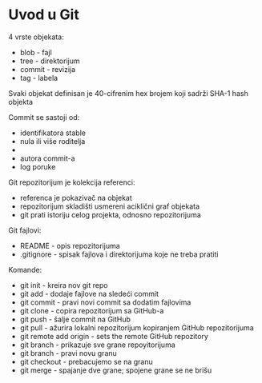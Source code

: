 #   Uvod u Git

4 vrste objekata:
-   blob -      fajl
-   tree -      direktorijum
-   commit -    revizija
-   tag -       labela 

Svaki objekat definisan je 40-cifrenim hex brojem koji sadrži 
SHA-1 hash objekta

Commit se sastoji od:
-   identifikatora stable
-   nula ili više roditelja
-   
-   autora commit-a
-   log poruke

Git repozitorijum je kolekcija referenci:
-   referenca je pokazivač na objekat
-   repozitorijum skladišti usmereni aciklični graf objekata
-   git prati istoriju celog projekta, odnosno repozitorijuma

Git fajlovi:
-   README          - opis repozitorijuma
-   .gitignore      - spisak fajlova i direktorijuma koje ne treba pratiti

Komande:
-   git init                - kreira nov git repo
-   git add                 - dodaje fajlove na sledeći commit
-   git commit              - pravi novi commit sa dodatim fajlovima
-   git clone               - copira repozitorijum sa GitHub-a
-   git push                - šalje commit na GitHub
-   git pull                - ažurira lokalni repozitorijum kopiranjem
                              GitHub repozitorijuma
-   git remote add origin   - sets the remote GitHub repozitory
-   git branch              - prikazuje sve grane repoyitorijuma
-   git branch <branch>     - pravi novu granu <branch>
-   git checkout <branch>   - prebacujemo se na granu
-   git merge               - spajanje dve grane; spojene grane se ne brišu
